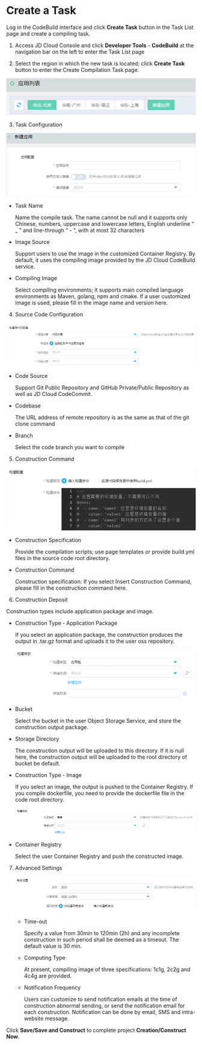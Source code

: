 # Create a Task

Log in the CodeBuild interface and click **Create Task** button in the Task List page and create a compiling task.

1. Access JD Cloud Console and click **Developer Tools** - **CodeBuild** at the navigation bar on the left to enter the Task List page

2. Select the region in which the new task is located; click **Create Task** button to enter the Create Compilation Task page.

 ![](/image/codebuild/appList.PNG) 

3. Task Configuration

 ![](/image/codebuild/createApp1.PNG) 
 
   * Task Name
   
     Name the compile task. The name cannot be null and it supports only Chinese, numbers, uppercase and lowercase letters, English underline “ _ ” and line-through “ - ”, with at most 32 characters
   
   * Image Source
   
     Support users to use the image in the customized Container Registry. By default, it uses the compiling image provided by the JD Cloud CodeBuild service.
   
   * Compiling Image
   
     Select compiling environments; it supports main compiled language environments as Maven, golang, npm and cmake. If a user customized image is used, please fill in the image name and version here.
 
4. Source Code Configuration

 ![](/image/codebuild/createApp2.PNG) 
 
   * Code Source
   
     Support Git Public Repository and GitHub Private/Public Repository as well as JD Cloud CodeCommit.
     
   * Codebase
   
     The URL address of remote repository is as the same as that of the git clone command
     
   * Branch
   
     Select the code branch you want to compile

5. Construction Command

 ![](/image/codebuild/createApp3.PNG) 
 
   * Construction Specification
   
     Provide the compilation scripts; use page templates or provide build.yml files in the source code root directory.
     
   * Construction Command
   
     Construction specification: If you select Insert Construction Command, please fill in the construction command here.

 
6. Construction Deposit

 Construction types include application package and image.
 
   * Construction Type - Application Package
   
     If you select an application package, the construction produces the output in .tar.gz format and uploads it to the user oss repository.
     
     ![](/image/codebuild/createApp4.PNG) 
     
   * Bucket
   
     Select the bucket in the user Object Storage Service, and store the construction output package.
     
   * Storage Directory
   
     The construction output will be uploaded to this directory. If it is null here, the construction output will be uploaded to the root directory of bucket be default.
     
     
   * Construction Type - Image
   
     If you select an image, the output is pushed to the Container Registry. If you compile dockerfile, you need to provide the dockerfile file in the code root directory.
     
     ![](/image/codebuild/createApp5.PNG) 
     
   * Container Registry
   
     Select the user Container Registry and push the constructed image.

	
7. Advanced Settings

   ![](/image/codebuild/createApp6.PNG) 
 
   * Time-out
   
     Specify a value from 30min to 120min (2h) and any incomplete construction in such period shall be deemed as a timeout. The default value is 30 min.
     
   * Computing Type
   
     At present, compiling image of three specifications: 1c1g, 2c2g and 4c4g are provided.
     
   * Notification Frequency
   
     Users can customize to send notification emails at the time of construction abnormal sending, or send the notification email for each construction.
     Notification can be done by email, SMS and intra-website message.


Click **Save/Save and Construct** to complete project **Creation/Construct Now**.
